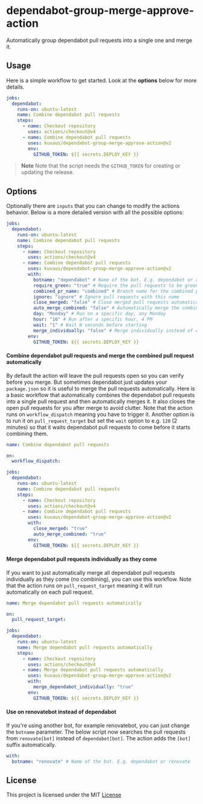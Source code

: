 # dependabot-group-merge-approve-action

Automatically group dependabot pull requests into a single one and merge it.

## Usage

Here is a simple workflow to get started. Look at the **options** below for more details.

```yaml
jobs:
  dependabot:
    runs-on: ubuntu-latest
    name: Combine dependabot pull requests
    steps:
      - name: Checkout repository
        uses: actions/checkout@v4
      - name: Combine dependabot pull requests
        uses: kuvaus/dependabot-group-merge-approve-action@v2
        env:
          GITHUB_TOKEN: ${{ secrets.DEPLOY_KEY }}
```



> **Note**
>  Note that the script needs the `GITHUB_TOKEN` for creating or updating the release.

## Options

Optionally there are `inputs` that you can change to modify the actions behavior. Below is a more detailed version with all the possible options:

```yaml
jobs:
  dependabot:
    runs-on: ubuntu-latest
    name: Combine dependabot pull requests
    steps:
      - name: Checkout repository
        uses: actions/checkout@v4
      - name: Combine dependabot pull requests
        uses: kuvaus/dependabot-group-merge-approve-action@v2
        with:
          botname: "dependabot" # Name of the bot. E.g. dependabot or renovate
          require_green: "true" # Require the pull requests to be green
          combined_pr_name: "combined" # Branch name for the combined pull request
          ignore: "ignore" # Ignore pull requests with this name
          close_merged: "false" # Close merged pull requests automatically
          auto_merge_combined: "false" # Automatically merge the combined pull request
          day: "Monday" # Run on a specific day, any Monday
          hour: "16" # Run after a specific hour, 4 PM
          wait: "1" # Wait N seconds before starting
          merge_individually: "false" # Merge individually instead of combining
        env:
          GITHUB_TOKEN: ${{ secrets.DEPLOY_KEY }}
```
#### Combine dependabot pull requests and merge the combined pull request automatically

By default the action will leave the pull requests open so you can verify before you merge. But sometimes dependabot just updates your `package.json` so it is useful to merge the pull requests automatically. Here is a basic workflow that automatically combines the dependabot pull requests into a single pull request and then automatically merges it. It also closes the open pull requests for you after merge to avoid clutter. Note that the action runs on `workflow_dispatch` meaning you have to trigger it. Another option is to run it on  `pull_request_target` but set the `wait` option to e.g. `120` (2 minutes) so that it waits dependabot pull requests to come before it starts combining them.

```yaml
name: Combine dependabot pull requests

on:
  workflow_dispatch:

jobs:
  dependabot:
    runs-on: ubuntu-latest
    name: Combine dependabot pull requests
    steps:
      - name: Checkout repository
        uses: actions/checkout@v4
      - name: Combine dependabot pull requests
        uses: kuvaus/dependabot-group-merge-approve-action@v2
        with:
          close_merged: "true"
          auto_merge_combined: "true"
        env:
          GITHUB_TOKEN: ${{ secrets.DEPLOY_KEY }}
```

#### Merge dependabot pull requests individually as they come

If you want to just automatically merge all dependabot pull requests individually as they come  (no combining), you can use this workflow. Note that the action runs on `pull_request_target` meaning it will run automatically on each pull request.



```yaml
name: Merge dependabot pull requests automatically

on:
  pull_request_target:

jobs:
  dependabot:
    runs-on: ubuntu-latest
    name: Merge dependabot pull requests automatically
    steps:
      - name: Checkout repository
        uses: actions/checkout@v4
      - name: Merge dependabot pull requests automatically
        uses: kuvaus/dependabot-group-merge-approve-action@v2
        with:
          merge_dependabot_individually: "true"
        env:
          GITHUB_TOKEN: ${{ secrets.DEPLOY_KEY }}
```

#### Use on renovatebot instead of dependabot

If you're using another bot, for example renovatebot, you can just change the `botname` parameter. The below script now searches the pull requests from `renovate[bot]` instead of `dependabot[bot]`. The action adds the `[bot]` suffix automatically.


```yaml
with:
  botname: "renovate" # Name of the bot. E.g. dependabot or renovate
```

## License

This project is licensed under the MIT [License](https://github.com/kuvaus/dependabot-group-merge-approve-action/blob/main/LICENSE)
